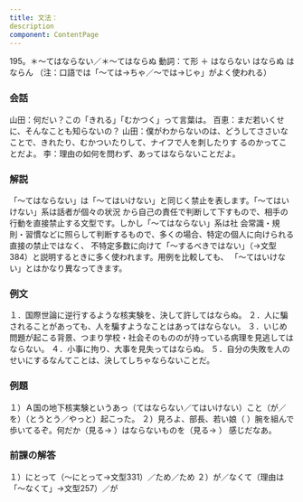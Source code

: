 ```yaml
---
title: 文法：
description
component: ContentPage
---
```



195。＊～てはならない／＊～てはならぬ
動詞：て形 ＋ はならない はならぬ はならん
（注：口語では「～ては→ちゃ／～では→じゃ」がよく使われる）
### 会話
山田：何だい？この「きれる」「むかつく」って言葉は。 百恵：まだ若いくせに、そんなことも知らないの？
山田：僕がわからないのは、どうしてささいなことで、きれたり、むかついたりして、ナイフで人を刺したりす るのかってことだよ。
李：理由の如何を問わず、あってはならないことだよ。
### 解説
「～てはならない」は「～てはいけない」と同じく禁止を表します。「～てはいけない」系は話者が個々の状況 から自己の責任で判断して下すもので、相手の行動を直接禁止する文型です。しかし「～てはならない」系は社 会常識・規則・習慣などに照らして判断するもので、多くの場合、特定の個人に向けられる直接の禁止ではなく、 不特定多数に向けて「～するべきではない」（→文型384）と説明するときに多く使われます。用例を比較しても、 「～てはいけない」とはかなり異なってきます。
### 例文
１．国際世論に逆行するような核実験を、決して許してはならぬ。
２．人に騙されることがあっても、人を騙すようなことはあってはならない。
３．いじめ問題が起こる背景、つまり学校・社会そのもののが持っている病理を見逃してはならない。
４．小事に拘り、大事を見失ってはならぬ。
５．自分の失敗を人のせいにするなんてことは、決してしちゃならないことだ。
### 例題
１）Ａ国の地下核実験というあっ（てはならない／てはいけない）こと（が／を）（とうとう／やっと）起こった。
２）見ろよ、部長、若い娘（ ）腕を組んで歩いてるぞ。何だか（見る→ ）はならないものを（見る→ ）
感じだなあ。
### 前課の解答
１）にとって（～にとって→文型331）／ため／ため
２）が／なくて（理由は「～なくて」→文型257）／が
